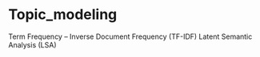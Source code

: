 # Topic_modeling
Term Frequency – Inverse Document Frequency (TF-IDF)
Latent Semantic Analysis (LSA)
